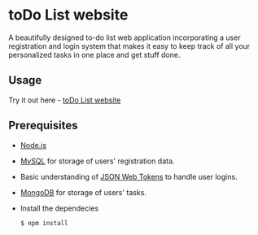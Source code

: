 # toDo List website
A beautifully designed to-do list web application incorporating a user registration and login system that makes it easy to keep track of all your personalized tasks in one place and get stuff done.

## Usage
Try it out here - [toDo List website](https://todo-list-website.herokuapp.com/)

## Prerequisites
* [Node.js](https://nodejs.org/en)<br>

* [MySQL](https://www.mysql.com/) for storage of users' registration data.<br>

* Basic understanding of [JSON Web Tokens](https://jwt.io/) to handle user logins.<br>

* [MongoDB](https://www.mongodb.com/) for storage of users' tasks.<br>

* Install the dependecies  
  ```
  $ npm install
  ```
